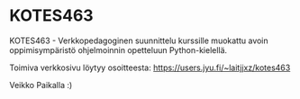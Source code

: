 # KOTES463

KOTES463 - Verkkopedagoginen suunnittelu kurssille muokattu avoin oppimisympäristö ohjelmoinnin opetteluun Python-kielellä.

Toimiva verkkosivu löytyy osoitteesta: https://users.jyu.fi/~laitjjxz/kotes463

Veikko Paikalla :) 